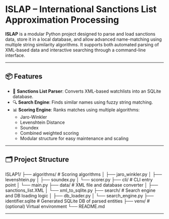 # ISLAP – International Sanctions List Approximation Processing

**ISLAP** is a modular Python project designed to parse and load sanctions data, store it in a local database, and allow advanced name-matching using multiple string similarity algorithms. It supports both automated parsing of XML-based data and interactive searching through a command-line interface.

---

## 📦 Features

- 📂 **Sanctions List Parser**: Converts XML-based watchlists into an SQLite database.
- 🔍 **Search Engine**: Finds similar names using fuzzy string matching.
- 📊 **Scoring Engine**: Ranks matches using multiple algorithms:
  - Jaro-Winkler
  - Levenshtein Distance
  - Soundex
  - Combined weighted scoring
  - Modular structure for easy maintenance and scaling

---

## 🗂️ Project Structure

ISLAP1/
├── algorithms/         # Scoring algorithms
│   ├── jaro_winkler.py
│   ├── levenshtein.py
│   ├── soundex.py
│   └── scorer.py
├── cli/                # CLI entry point
│   └── main.py
├── data/               # XML file and database converter
│   ├── sanctions_list.XML
│   └── xml_to_sqlite.py
├── search/             # Search engine and DB loading logic
│   ├── db_loader.py
│   └── search_engine.py
├── identifier.sqlite   # Generated SQLite DB of parsed entities
├── venv/               # (optional) Virtual environment
└── README.md 

---


